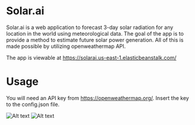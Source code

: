 # Solar.ai

Solar.ai is a web application to forecast 3-day solar radiation for any location in the world using meteorological data. The goal of the app is to provide a method to estimate future solar power generation. All of this is made possible by utilizing openweathermap API.

The app is viewable at https://solarai.us-east-1.elasticbeanstalk.com/

# Usage

You will need an API key from https://openweathermap.org/. Insert the key to the config.json file. 

![Alt text](https://iili.io/dOFnLu.jpg)
![Alt text](https://iili.io/dOFA7V.jpg)
